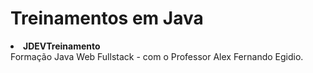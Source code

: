 <h1>Treinamentos em Java</h1>
<li><strong>JDEVTreinamento</strong> <br> Formação Java Web Fullstack - com o Professor Alex Fernando Egidio.</li>
